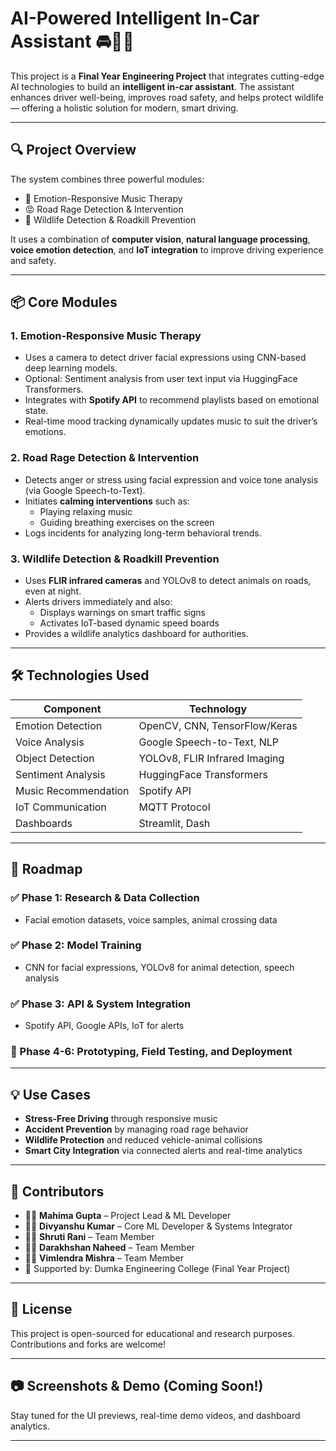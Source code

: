 # AI-Powered Intelligent In-Car Assistant 🚘🧠🌿

This project is a **Final Year Engineering Project** that integrates cutting-edge AI technologies to build an **intelligent in-car assistant**. The assistant enhances driver well-being, improves road safety, and helps protect wildlife — offering a holistic solution for modern, smart driving.

---

## 🔍 Project Overview

The system combines three powerful modules:
- 🎵 Emotion-Responsive Music Therapy
- 😡 Road Rage Detection & Intervention
- 🦌 Wildlife Detection & Roadkill Prevention

It uses a combination of **computer vision**, **natural language processing**, **voice emotion detection**, and **IoT integration** to improve driving experience and safety.

---

## 📦 Core Modules

### 1. Emotion-Responsive Music Therapy
- Uses a camera to detect driver facial expressions using CNN-based deep learning models.
- Optional: Sentiment analysis from user text input via HuggingFace Transformers.
- Integrates with **Spotify API** to recommend playlists based on emotional state.
- Real-time mood tracking dynamically updates music to suit the driver’s emotions.

### 2. Road Rage Detection & Intervention
- Detects anger or stress using facial expression and voice tone analysis (via Google Speech-to-Text).
- Initiates **calming interventions** such as:
  - Playing relaxing music
  - Guiding breathing exercises on the screen
- Logs incidents for analyzing long-term behavioral trends.

### 3. Wildlife Detection & Roadkill Prevention
- Uses **FLIR infrared cameras** and YOLOv8 to detect animals on roads, even at night.
- Alerts drivers immediately and also:
  - Displays warnings on smart traffic signs
  - Activates IoT-based dynamic speed boards
- Provides a wildlife analytics dashboard for authorities.

---

## 🛠 Technologies Used

| Component           | Technology                         |
|---------------------|-------------------------------------|
| Emotion Detection   | OpenCV, CNN, TensorFlow/Keras       |
| Voice Analysis      | Google Speech-to-Text, NLP          |
| Object Detection    | YOLOv8, FLIR Infrared Imaging       |
| Sentiment Analysis  | HuggingFace Transformers            |
| Music Recommendation| Spotify API                         |
| IoT Communication   | MQTT Protocol                       |
| Dashboards          | Streamlit, Dash                     |

---

## 🚦 Roadmap

### ✅ Phase 1: Research & Data Collection
- Facial emotion datasets, voice samples, animal crossing data

### ✅ Phase 2: Model Training
- CNN for facial expressions, YOLOv8 for animal detection, speech analysis

### ✅ Phase 3: API & System Integration
- Spotify API, Google APIs, IoT for alerts

### 🔄 Phase 4-6: Prototyping, Field Testing, and Deployment

---

## 💡 Use Cases

- **Stress-Free Driving** through responsive music
- **Accident Prevention** by managing road rage behavior
- **Wildlife Protection** and reduced vehicle-animal collisions
- **Smart City Integration** via connected alerts and real-time analytics

---

## 🙌 Contributors

- 👩‍💻 **Mahima Gupta** – Project Lead & ML Developer  
- 🧑‍💻 **Divyanshu Kumar** – Core ML Developer & Systems Integrator
- 👩‍💻 **Shruti Rani** – Team Member  
- 👩‍💻 **Darakhshan Naheed** – Team Member  
- 🧑‍💻 **Vimlendra Mishra** – Team Member  
- 📍 Supported by: Dumka Engineering College (Final Year Project)

---

## 📄 License

This project is open-sourced for educational and research purposes. Contributions and forks are welcome!

---

## 📷 Screenshots & Demo (Coming Soon!)

Stay tuned for the UI previews, real-time demo videos, and dashboard analytics.

---

